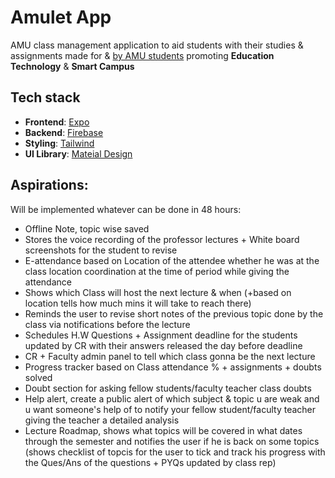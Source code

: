 
# Amulet App

AMU class management application to aid students with their studies & assignments made for & [by AMU students](PARTICIPANTS.md) promoting **Education Technology** & **Smart Campus**

## Tech stack

- **Frontend**:   [Expo](https://medium.com/@fredrik.burmester/bottom-tabs-in-expo-router-with-authentication-acf7f7edee6d)
- **Backend**:    [Firebase](https://docs.expo.dev/guides/using-firebase/)
- **Styling**:    [Tailwind](https://www.nativewind.dev/quick-starts/expo)
- **UI Library**: [Mateial Design](https://callstack.github.io/react-native-paper/docs/components/ActivityIndicator)

## Aspirations:
Will be implemented whatever can be done in 48 hours:
- Offline Note, topic wise saved
- Stores the voice recording of the professor lectures + White board screenshots for the student to revise
- E-attendance based on Location of the attendee whether he was at the class location coordination at the time of period while giving the attendance
- Shows which Class will host the next lecture & when (+based on location tells how much mins it will take to reach there)
- Reminds the user to revise short notes of the previous topic done by the class via notifications before the lecture
- Schedules H.W Questions + Assignment deadline for the students updated by CR with their answers released the day before deadline
- CR + Faculty admin panel to tell which class gonna be the next lecture
- Progress tracker based on Class attendance % + assignments + doubts solved
- Doubt section for asking fellow students/faculty teacher class doubts
- Help alert, create a public alert of which subject & topic u are weak and u want someone's help of to notify your fellow student/faculty teacher giving the teacher a detailed analysis
- Lecture Roadmap, shows what topics will be covered in what dates through the semester and notifies the user if he is back on some topics (shows checklist of topcis for the user to tick and track his progress with the Ques/Ans of the questions + PYQs updated by class rep)
